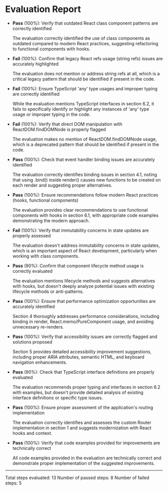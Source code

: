 # Evaluation Report

- **Pass** (100%): Verify that outdated React class component patterns are correctly identified
  
  The evaluation correctly identified the use of class components as outdated compared to modern React practices, suggesting refactoring to functional components with hooks.

- **Fail** (100%): Confirm that legacy React refs usage (string refs) issues are accurately highlighted
  
  The evaluation does not mention or address string refs at all, which is a critical legacy pattern that should be identified if present in the code.

- **Fail** (100%): Ensure TypeScript 'any' type usages and improper typing are correctly identified
  
  While the evaluation mentions TypeScript interfaces in section 6.2, it fails to specifically identify or highlight any instances of 'any' type usage or improper typing in the code.

- **Fail** (100%): Verify that direct DOM manipulation with ReactDOM.findDOMNode is properly flagged
  
  The evaluation makes no mention of ReactDOM.findDOMNode usage, which is a deprecated pattern that should be identified if present in the code.

- **Pass** (100%): Check that event handler binding issues are accurately identified
  
  The evaluation correctly identifies binding issues in section 4.1, noting that using .bind() inside render() causes new functions to be created on each render and suggesting proper alternatives.

- **Pass** (100%): Ensure recommendations follow modern React practices (hooks, functional components)
  
  The evaluation provides clear recommendations to use functional components with hooks in section 6.1, with appropriate code examples demonstrating the modern approach.

- **Fail** (100%): Verify that immutability concerns in state updates are properly assessed
  
  The evaluation doesn't address immutability concerns in state updates, which is an important aspect of React development, particularly when working with class components.

- **Pass** (90%): Confirm that component lifecycle method usage is correctly evaluated
  
  The evaluation mentions lifecycle methods and suggests alternatives with hooks, but doesn't deeply analyze potential issues with existing lifecycle methods or anti-patterns.

- **Pass** (100%): Ensure that performance optimization opportunities are accurately identified
  
  Section 4 thoroughly addresses performance considerations, including binding in render, React.memo/PureComponent usage, and avoiding unnecessary re-renders.

- **Pass** (100%): Verify that accessibility issues are correctly flagged and solutions proposed
  
  Section 5 provides detailed accessibility improvement suggestions, including proper ARIA attributes, semantic HTML, and keyboard navigation enhancements.

- **Pass** (90%): Check that TypeScript interface definitions are properly evaluated
  
  The evaluation recommends proper typing and interfaces in section 6.2 with examples, but doesn't provide detailed analysis of existing interface definitions or specific type issues.

- **Pass** (100%): Ensure proper assessment of the application's routing implementation
  
  The evaluation correctly identifies and assesses the custom Router implementation in section 1 and suggests modernization with React hooks and context.

- **Pass** (100%): Verify that code examples provided for improvements are technically correct
  
  All code examples provided in the evaluation are technically correct and demonstrate proper implementation of the suggested improvements.

---

Total steps evaluated: 13
Number of passed steps: 8
Number of failed steps: 5
